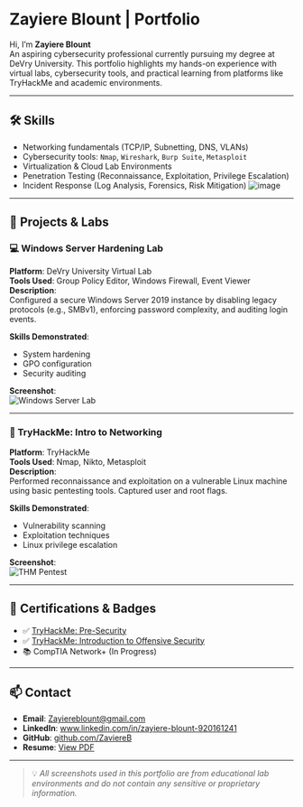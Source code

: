 # Zayiere Blount | Portfolio

Hi, I’m **Zayiere Blount**  
An aspiring cybersecurity professional currently pursuing my degree at DeVry University. This portfolio highlights my hands-on experience with virtual labs, cybersecurity tools, and practical learning from platforms like TryHackMe and academic environments.

---

## 🛠️ Skills

- Networking fundamentals (TCP/IP, Subnetting, DNS, VLANs)
- Cybersecurity tools: `Nmap`, `Wireshark`, `Burp Suite`, `Metasploit`
- Virtualization & Cloud Lab Environments
- Penetration Testing (Reconnaissance, Exploitation, Privilege Escalation)
- Incident Response (Log Analysis, Forensics, Risk Mitigation)
![image](https://github.com/user-attachments/assets/b16e870e-1786-46b6-9d49-7f5794e20672)




---

## 🔐 Projects & Labs

### 💻 Windows Server Hardening Lab

**Platform**: DeVry University Virtual Lab  
**Tools Used**: Group Policy Editor, Windows Firewall, Event Viewer  
**Description**:  
Configured a secure Windows Server 2019 instance by disabling legacy protocols (e.g., SMBv1), enforcing password complexity, and auditing login events.  

**Skills Demonstrated**:
- System hardening
- GPO configuration
- Security auditing

**Screenshot**:  
![Windows Server Lab](screenshots/server-hardening.png)

---

### 🧪 TryHackMe: Intro to Networking

**Platform**: TryHackMe  
**Tools Used**: Nmap, Nikto, Metasploit  
**Description**:  
Performed reconnaissance and exploitation on a vulnerable Linux machine using basic pentesting tools. Captured user and root flags.

**Skills Demonstrated**:
- Vulnerability scanning
- Exploitation techniques
- Linux privilege escalation

**Screenshot**:  
![THM Pentest](screenshots/tryhackme-pentest.png)

---

## 🏅 Certifications & Badges

- ✅ [TryHackMe: Pre-Security](https://tryhackme.com/path/outline/presecurity)
- ✅ [TryHackMe: Introduction to Offensive Security](https://tryhackme.com/room/introtooffensivesecurity)
- 📚 CompTIA Network+ (In Progress)

---

## 📫 Contact

- **Email**: Zayiereblount@gmail.com  
- **LinkedIn**: www.linkedin.com/in/zayiere-blount-920161241  
- **GitHub**: [github.com/ZaviereB](#)  
- **Resume**: [View PDF](#)

---

> 💡 *All screenshots used in this portfolio are from educational lab environments and do not contain any sensitive or proprietary information.*
